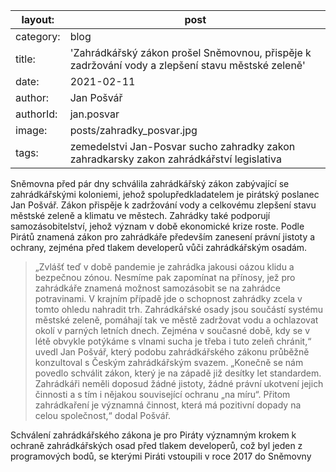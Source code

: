 

| layout:   | post                                                         |
| --------- | ------------------------------------------------------------ |
| category: | blog                                                         |
| title:    | 'Zahrádkářský zákon prošel Sněmovnou, přispěje k zadržování vody a zlepšení stavu městské zeleně' |
| date:     | 2021-02-11                                                   |
| author:   | Jan Pošvář                                                   |
| authorId: | jan.posvar                                                   |
| image:    | posts/zahradky_posvar.jpg                                    |
| tags:     | zemedelstvi Jan-Posvar sucho zahradky zakon zahradkarsky zakon zahrádkářství legislativa |

Sněmovna před pár dny schválila zahrádkářský zákon zabývající se zahrádkářskými koloniemi, jehož spolupředkladatelem je pirátský poslanec Jan Pošvář. Zákon přispěje k zadržování vody a celkovému zlepšení stavu městské zeleně a klimatu ve městech. Zahrádky také podporují samozásobitelství, jehož význam v době ekonomické krize roste. Podle Pirátů znamená zákon pro zahrádkáře především zanesení právní jistoty a ochrany, zejména před tlakem developerů vůči zahrádkářským osadám.

> „Zvlášť teď v době pandemie je zahrádka jakousi oázou klidu a bezpečnou zónou. Nesmíme pak zapomínat na přínosy, jež pro zahrádkáře znamená možnost samozásobit se na zahrádce potravinami. V krajním případě jde o schopnost zahrádky zcela v tomto ohledu nahradit trh. Zahrádkářské osady jsou součástí systému městské zeleně, pomáhají tak ve městě zadržovat vodu a ochlazovat okolí v parných letních dnech. Zejména v současné době, kdy se v létě obvykle potýkáme s vlnami sucha je třeba i tuto zeleň chránit,“ uvedl Jan Pošvář, který podobu zahrádkářského zákonu průběžně konzultoval s Českým zahrádkářským svazem. „Konečně se nám povedlo schválit zákon, který je na západě již desítky let standardem. Zahrádkáři neměli doposud žádné jistoty, žádné právní ukotvení jejich činnosti a s tím i nějakou související ochranu „na míru“. Přitom zahrádkaření je významná činnost, která má pozitivní dopady na celou společnost,“ dodal Pošvář.

Schválení zahrádkářského zákona je pro Piráty významným krokem k ochraně zahrádkářských osad před tlakem developerů, což byl jeden z programových bodů, se kterými Piráti vstoupili v roce 2017 do Sněmovny